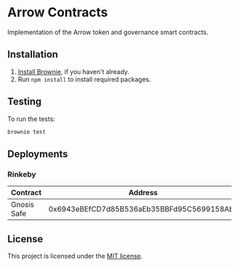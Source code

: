 # Arrow Contracts

Implementation of the Arrow token and governance smart contracts.

## Installation

1. [Install Brownie](https://eth-brownie.readthedocs.io/en/stable/install.html), if you haven't already.
2. Run `npm install` to install required packages.

## Testing

To run the tests:

```bash
brownie test
```

## Deployments

### Rinkeby

| Contract    | Address                                    |
| ----------- | ------------------------------------------ |
| Gnosis Safe | 0x6943eBEfCD7d85B536aEb35BBFd95C5699158Abe |

## License

This project is licensed under the [MIT license](LICENSE).

